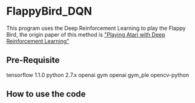 # FlappyBird_DQN
This program uses the Deep Reinforcement Learning to play the Flappy Bird, the origin paper of this method is ["Playing Atari with Deep Reinforcement Learning"](https://www.cs.toronto.edu/~vmnih/docs/dqn.pdf) 

## Pre-Requisite
tensorflow 1.1.0
python 2.7.x
openai gym
openai gym_ple
opencv-python

## How to use the code



